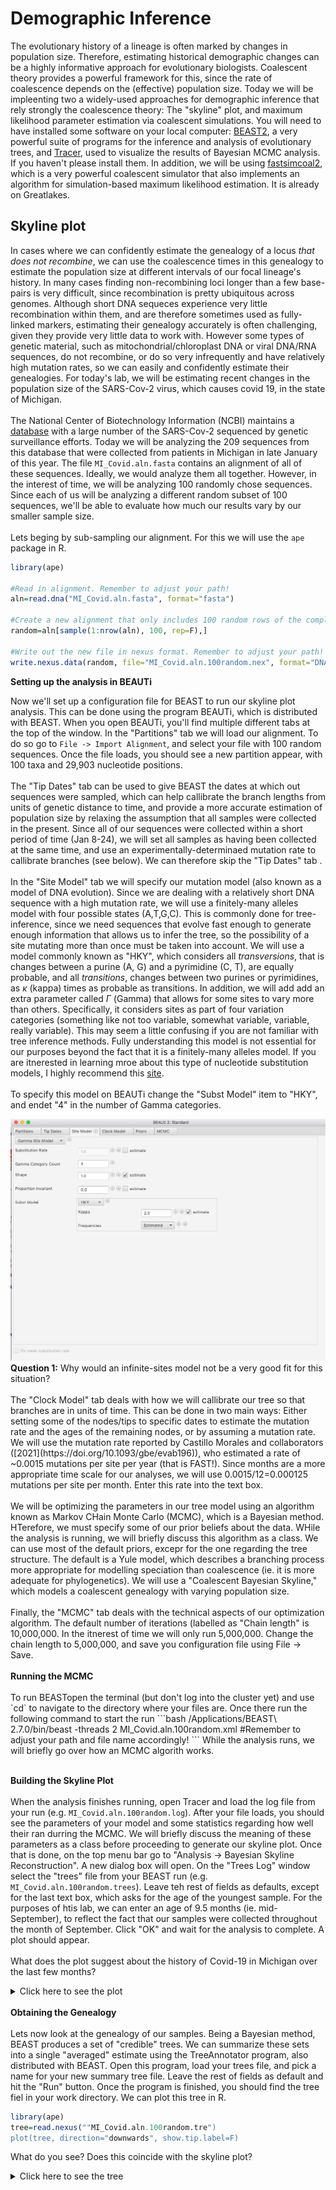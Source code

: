Demographic Inference
==========

The evolutionary history of a lineage is often marked by changes in population size. Therefore, estimating historical demographic changes can be a highly informative approach for evolutionary biologists. Coalescent theory provides a powerful framework for this, since the rate of coalescence depends on the (effective) population size. Today we will be impleenting two a widely-used approaches for demographic inference that rely strongly the coalescence theory: The "skyline" plot, and maximum likelihood parameter estimation via coalescent simulations. You will need to have installed some software on your local computer: <a href="https://www.beast2.org/" >BEAST2</a>, a very powerful suite of programs for the inference and analysis of evolutionary trees, and <a href="https://github.com/beast-dev/tracer/releases/tag/v1.7.2" >Tracer</a>, used to visualize the results of Bayesian MCMC analysis. If you haven't please install them. In addition, we will be using  <a href="http://cmpg.unibe.ch/software/fastsimcoal28/" >fastsimcoal2</a>, which is a very powerful coalescent simulator that also implements an algorithm for simulation-based maximum likelihood estimation. It is already on Greatlakes. 
<!---The third one is already on greatlakes. --->

## Skyline plot

In cases where we can confidently estimate the genealogy of a locus <i>that does not recombine</i>, we can use the coalescence times in this genealogy to estimate the population size at different intervals of our focal lineage's history. In many cases finding non-recombining loci longer than a few base-pairs is very difficult, since recombination is pretty ubiquitous across genomes. Although short DNA sequeces experience very little recombination within them, and are therefore sometimes used as fully-linked markers, estimating their genealogy accurately is often challenging, given they provide very little data to work with. However some types of genetic material, such as mitochondrial/chloroplast DNA or viral DNA/RNA sequences, do not recombine, or do so very infrequently and have relatively high mutation rates, so we can easily and confidently estimate their genealogies. For today's lab, we will be estimating recent changes in the population size of the SARS-Cov-2 virus, which causes covid 19, in the state of Michigan. 
<br><br>
The National Center of Biotechnology Information (NCBI) maintains a [database](https://www.ncbi.nlm.nih.gov/labs/virus/vssi/#/dashboard?taxid=2697049) with a large number of the SARS-Cov-2 sequenced by genetic surveillance efforts. Today we will be analyzing the 209 sequences from this database that were collected from patients in Michigan in late January of this year. The file `MI_Covid.aln.fasta` contains an alignment of all of these sequences. Ideally, we would analyze them all together. However, in the interest of time, we will be analyzing 100 randomly chose sequences. Since each of us will be analyzing a different random subset of 100 sequences, we'll be able to evaluate how much our results vary by our smaller sample size. 
  <br><br>
  Lets beging by sub-sampling our alignment. For this we will use the `ape` package in R. 
  ```R
  library(ape)

#Read in alignment. Remember to adjust your path!
aln=read.dna("MI_Covid.aln.fasta", format="fasta")

#Create a new alignment that only includes 100 random rows of the complete alignment
random=aln[sample(1:nrow(aln), 100, rep=F),]

#Write out the new file in nexus format. Remember to adjust your path!
write.nexus.data(random, file="MI_Covid.aln.100random.nex", format="DNA", interleaved=F)
```
  <b>Setting up the analysis in BEAUTi</b><br>
  
Now we'll set up a configuration file for BEAST to run our skyline plot analysis. This can be done using the program BEAUTi, which is distributed with BEAST. When you open BEAUTi, you'll find multiple different tabs at the top of the window. In the "Partitions" tab we will load our alignment. To do so go to `File -> Import Alignment`, and select your file with 100 random sequences. Once the file loads, you should see a new partition appear, with 100 taxa and 29,903 nucleotide positions. 
<br><br>
The "Tip Dates" tab can be used to give BEAST the dates at which out sequences were sampled, which can help callibrate the branch lengths from units of genetic distance to time, and provide a more accurate estimation of population size by relaxing the assumption that all samples were collected in the present. Since all of our sequences were collected within a short period of time (Jan 8-24), we will set all samples as having been collected at the same time, and use an experimentally-determinaed mutation rate to callibrate branches (see below). We can therefore skip the "Tip Dates" tab . 
<br><br>
In the "Site Model" tab we will specify our mutation model (also known as a model of DNA evolution). Since we are dealing with a relatively short DNA sequence with a high mutation rate, we will use a finitely-many alleles model with four possible states (A,T,G,C). This is commonly done for tree-inference, since we need sequences that evolve fast enough to generate enough information that allows us to infer the tree, so the possibility of a site mutating more than once must be taken into account. We will use a model commonly known as "HKY", which considers all <i>transversions</i>, that is changes between a purine (A, G) and a pyrimidine (C, T), are equally probable, and all <i>transitions</i>, changes between two purines or pyrimidines, as $\kappa$ (kappa) times as probable as transitions. In addition, we will add add an extra parameter called $\Gamma$ (Gamma) that allows for some sites to vary more than others. Specifically, it considers sites as part of four variation categories (something like not too variable, somewhat variable, variable, really variable). This may seem a little confusing if you are not familiar with tree inference methods. Fully understanding this model is not essential for our purposes beyond the fact that it is a finitely-many alleles model. If you are itnerested in learning mroe about this type of nucleotide substitution models, I highly recommend this [site](https://revbayes.github.io/tutorials/ctmc/). 
<br><br> 
To specify this model on BEAUTi change the "Subst Model" item to "HKY", and endet "4" in the number of Gamma categories.<br> 

<img src="/Images/SiteModelTab.png">
<b>Question 1:</b> Why would an infinite-sites model not be a very good fit for this situation?
<br>
<br>The "Clock Model" tab deals with how we will callibrate our tree so that branches are in units of time. This can be done in two main ways: Either setting some of the nodes/tips to specific dates to estimate the mutation rate and the ages of the remaining nodes, or by assuming a mutation rate. We will use the mutation rate reported by Castillo Morales and collaborators ([2021](https://doi.org/10.1093/gbe/evab196)), who estimated a rate of ~0.0015 mutations per site per year (that is FAST!). Since months are a more appropriate time scale for our analyses, we will use 0.0015/12=0.000125 mutations per site per month. Enter this rate into the text box. 
  <br><br>
We will be optimizing the parameters in our tree model using an algorithm known as Markov CHain Monte Carlo (MCMC), which is a Bayesian method. HTerefore, we must specify some of our prior beliefs about the data. WHile the analysis is running, we will briefly discuss this algorithm as a class. We can use most of the default priors, excepr for the one regarding the tree structure. The default is a Yule model, which describes a branching process more appropriate for modelling speciation than coalescence (ie. it is more adequate for phylogenetics). We will use a "Coalescent Bayesian Skyline," which models a coalescent genealogy with varying population size. 
  <br><br>
  Finally, the "MCMC" tab deals with the technical aspects of our optimization algorithm. The default number of iterations (labelled as "Chain length" is 10,000,000. In the itnerest of time we will only run 5,000,000. Change the chain length to 5,000,000, and save you configuration file using File -> Save. 
  <br><br>
  <b>Running the MCMC</b>
  <br><br>
 To run BEASTopen the terminal (but don't log into the cluster yet) and use `cd` to navigate to the directory where your files are. Once there run the following command to start the run
  ```bash
/Applications/BEAST\ 2.7.0/bin/beast -threads 2 MI_Covid.aln.100random.xml
#Remember to adjust your path and file name accordingly!
```
While the analysis runs, we will briefly go over how an MCMC algorith works. 
<br><br>
  
  <b> Building the Skyline Plot</b>
<br><br>
When the analysis finishes running, open Tracer and load the log file from your run (e.g. `MI_Covid.aln.100random.log`). After your file loads, you should see the parameters of your model and some statistics regarding how well their ran durring the MCMC. We will briefly discuss the meaning of these parameters as a class before proceeding to generate our skyline plot. Once that is done, on the top menu bar go to "Analysis -> Bayesian Skyline Reconstruction". A new dialog box will open. On the "Trees Log" window select the "trees" file from your BEAST run (e.g. `MI_Covid.aln.100random.trees`). Leave teh rest of fields as defaults, except for the last text box, which asks for the age of the youngest sample. For the purposes of htis lab, we can enter an age of 9.5 months (ie. mid-September), to reflect the fact that our samples were collected throughout the month of September. Click "OK" and wait for the analysis to complete. A plot should appear. 
<br><br>
What does the plot suggest about the history of Covid-19 in Michigan over the last few months? 
<details>
  <summary> Click here to see the plot</summary>
  <img src="../Images/CovidSkyline.png" width="600">
  There is a clear ~50-fold population expansion around the first few weeks of August. What may have happened around this time?
</details>
<br>
  <b> Obtaining the Genealogy </b> 
<br><br>
Lets now look at the genealogy of our samples. Being a Bayesian method, BEAST produces a set of "credible" trees. We can summarize these sets into a single "averaged" estimate using the TreeAnnotator program, also distributed with BEAST. Open this program, load your trees file, and pick a name for your new summary tree file. Leave the rest of fields as default and hit the "Run" button. Once the program is finished, you should find the tree fiel in your work directory. We can plot this tree in R.
  
```R
library(ape)
tree=read.nexus(""MI_Covid.aln.100random.tre")
plot(tree, direction="downwards", show.tip.label=F)
```
What do you see? Does this coincide with the skyline plot?
<br>
  
<details>
  <summary> Click here to see the tree</summary>
  <img src="../Images/CovidGenealogy.png" width="600">
  <br>
 The long branches towards the tips are what we'd expect under a pretty big expansion like the one on the skyline plot!. 

</details>

<!---## Estimating Parameters from the SFS

Lets now switch gears and move on to demographic inference using teh SFS produced from genotypes at multiple loci across the genome. For this we will be using data collected from <i>Drosophila sechellia</i>, a fruit fly species endemic to the Seychelles archipelago. This species is thought to have recently colonized the Seychelles, where it is abundant now, so we are interested in whether it has experienced a bottleneck in the process. To this end we will infer the SFS using Angsd and fastsimcoal2 for demographic inference. 
# <br><br>
# Log into greatlakes, and start a job that uses 8GB of memory and one task per node (ie. one processor). Now load the modules `Bioinformatics bcftools angsd`. -->




